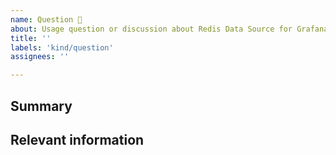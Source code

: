 ```yaml
---
name: Question 🤔
about: Usage question or discussion about Redis Data Source for Grafana.
title: ''
labels: 'kind/question'
assignees: ''

---
```

## Summary
<!-- Please include as much useful information as possible. -->

## Relevant information
<!-- Provide as much useful information as you can -->